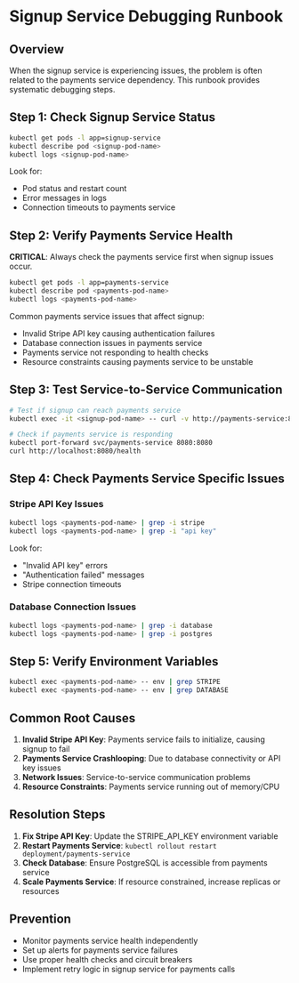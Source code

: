 # Signup Service Debugging Runbook

## Overview
When the signup service is experiencing issues, the problem is often related to the payments service dependency. This runbook provides systematic debugging steps.

## Step 1: Check Signup Service Status
```bash
kubectl get pods -l app=signup-service
kubectl describe pod <signup-pod-name>
kubectl logs <signup-pod-name>
```

Look for:
- Pod status and restart count
- Error messages in logs
- Connection timeouts to payments service

## Step 2: Verify Payments Service Health
**CRITICAL**: Always check the payments service first when signup issues occur.

```bash
kubectl get pods -l app=payments-service
kubectl describe pod <payments-pod-name>
kubectl logs <payments-pod-name>
```

Common payments service issues that affect signup:
- Invalid Stripe API key causing authentication failures
- Database connection issues in payments service
- Payments service not responding to health checks
- Resource constraints causing payments service to be unstable

## Step 3: Test Service-to-Service Communication
```bash
# Test if signup can reach payments service
kubectl exec -it <signup-pod-name> -- curl -v http://payments-service:8080/health

# Check if payments service is responding
kubectl port-forward svc/payments-service 8080:8080
curl http://localhost:8080/health
```

## Step 4: Check Payments Service Specific Issues

### Stripe API Key Issues
```bash
kubectl logs <payments-pod-name> | grep -i stripe
kubectl logs <payments-pod-name> | grep -i "api key"
```

Look for:
- "Invalid API key" errors
- "Authentication failed" messages
- Stripe connection timeouts

### Database Connection Issues
```bash
kubectl logs <payments-pod-name> | grep -i database
kubectl logs <payments-pod-name> | grep -i postgres
```

## Step 5: Verify Environment Variables
```bash
kubectl exec <payments-pod-name> -- env | grep STRIPE
kubectl exec <payments-pod-name> -- env | grep DATABASE
```

## Common Root Causes
1. **Invalid Stripe API Key**: Payments service fails to initialize, causing signup to fail
2. **Payments Service Crashlooping**: Due to database connectivity or API key issues
3. **Network Issues**: Service-to-service communication problems
4. **Resource Constraints**: Payments service running out of memory/CPU

## Resolution Steps
1. **Fix Stripe API Key**: Update the STRIPE_API_KEY environment variable
2. **Restart Payments Service**: `kubectl rollout restart deployment/payments-service`
3. **Check Database**: Ensure PostgreSQL is accessible from payments service
4. **Scale Payments Service**: If resource constrained, increase replicas or resources

## Prevention
- Monitor payments service health independently
- Set up alerts for payments service failures
- Use proper health checks and circuit breakers
- Implement retry logic in signup service for payments calls
